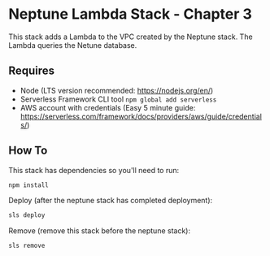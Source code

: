 # Neptune Lambda Stack - Chapter 3

This stack adds a Lambda to the VPC created by the Neptune stack. The Lambda queries the Netune database.

## Requires

- Node (LTS version recommended: https://nodejs.org/en/)
- Serverless Framework CLI tool `npm global add serverless`
- AWS account with credentials (Easy 5 minute guide: https://serverless.com/framework/docs/providers/aws/guide/credentials/)

## How To

This stack has dependencies so you'll need to run:
```sh
npm install
``` 

Deploy (after the neptune stack has completed deployment):
```sh
sls deploy
```

Remove (remove this stack before the neptune stack):
```sh
sls remove
```